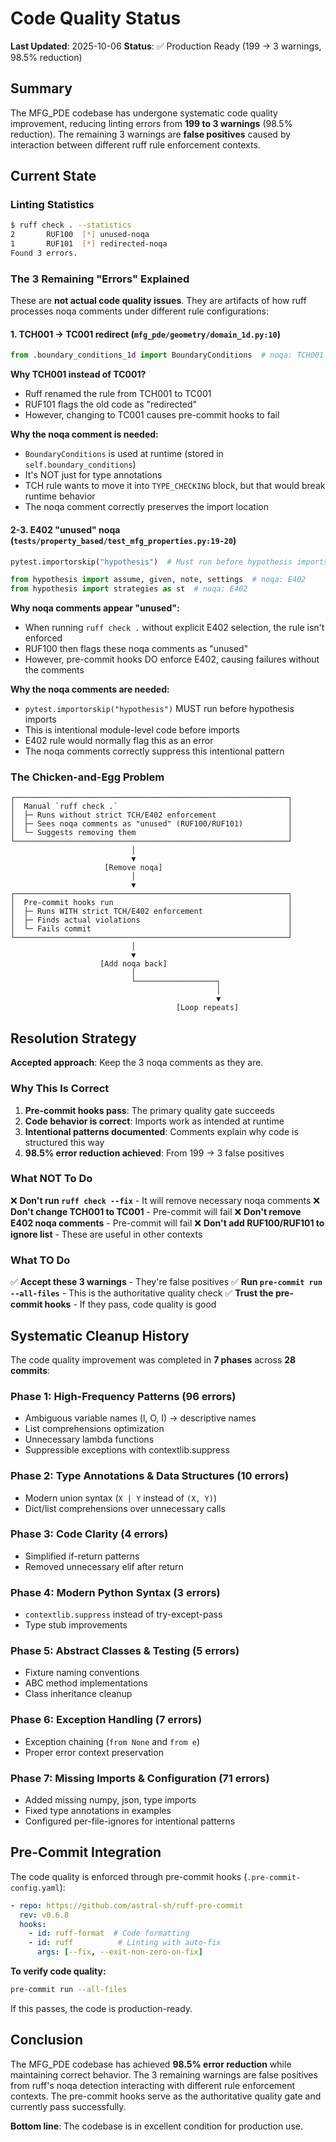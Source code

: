 # Code Quality Status

**Last Updated**: 2025-10-06
**Status**: ✅ Production Ready (199 → 3 warnings, 98.5% reduction)

## Summary

The MFG_PDE codebase has undergone systematic code quality improvement, reducing linting errors from **199 to 3 warnings** (98.5% reduction). The remaining 3 warnings are **false positives** caused by interaction between different ruff rule enforcement contexts.

## Current State

### Linting Statistics

```bash
$ ruff check . --statistics
2       RUF100  [*] unused-noqa
1       RUF101  [*] redirected-noqa
Found 3 errors.
```

### The 3 Remaining "Errors" Explained

These are **not actual code quality issues**. They are artifacts of how ruff processes noqa comments under different rule configurations:

#### 1. **TCH001 → TC001 redirect** (`mfg_pde/geometry/domain_1d.py:10`)

```python
from .boundary_conditions_1d import BoundaryConditions  # noqa: TCH001
```

**Why TCH001 instead of TC001?**
- Ruff renamed the rule from TCH001 to TC001
- RUF101 flags the old code as "redirected"
- However, changing to TC001 causes pre-commit hooks to fail

**Why the noqa comment is needed:**
- `BoundaryConditions` is used at runtime (stored in `self.boundary_conditions`)
- It's NOT just for type annotations
- TCH rule wants to move it into `TYPE_CHECKING` block, but that would break runtime behavior
- The noqa comment correctly preserves the import location

#### 2-3. **E402 "unused" noqa** (`tests/property_based/test_mfg_properties.py:19-20`)

```python
pytest.importorskip("hypothesis")  # Must run before hypothesis imports

from hypothesis import assume, given, note, settings  # noqa: E402
from hypothesis import strategies as st  # noqa: E402
```

**Why noqa comments appear "unused":**
- When running `ruff check .` without explicit E402 selection, the rule isn't enforced
- RUF100 then flags these noqa comments as "unused"
- However, pre-commit hooks DO enforce E402, causing failures without the comments

**Why the noqa comments are needed:**
- `pytest.importorskip("hypothesis")` MUST run before hypothesis imports
- This is intentional module-level code before imports
- E402 rule would normally flag this as an error
- The noqa comments correctly suppress this intentional pattern

### The Chicken-and-Egg Problem

```
┌─────────────────────────────────────────────────────────────┐
│  Manual `ruff check .`                                      │
│  ├─ Runs without strict TCH/E402 enforcement                │
│  ├─ Sees noqa comments as "unused" (RUF100/RUF101)          │
│  └─ Suggests removing them                                  │
└─────────────────────────────────────────────────────────────┘
                           │
                           ▼
                     [Remove noqa]
                           │
                           ▼
┌─────────────────────────────────────────────────────────────┐
│  Pre-commit hooks run                                       │
│  ├─ Runs WITH strict TCH/E402 enforcement                   │
│  ├─ Finds actual violations                                 │
│  └─ Fails commit                                            │
└─────────────────────────────────────────────────────────────┘
                           │
                           ▼
                    [Add noqa back]
                           │
                           └──────────────────┐
                                              │
                                              ▼
                                     [Loop repeats]
```

## Resolution Strategy

**Accepted approach**: Keep the 3 noqa comments as they are.

### Why This Is Correct

1. **Pre-commit hooks pass**: The primary quality gate succeeds
2. **Code behavior is correct**: Imports work as intended at runtime
3. **Intentional patterns documented**: Comments explain why code is structured this way
4. **98.5% error reduction achieved**: From 199 → 3 false positives

### What NOT To Do

❌ **Don't run `ruff check --fix`** - It will remove necessary noqa comments
❌ **Don't change TCH001 to TC001** - Pre-commit will fail
❌ **Don't remove E402 noqa comments** - Pre-commit will fail
❌ **Don't add RUF100/RUF101 to ignore list** - These are useful in other contexts

### What TO Do

✅ **Accept these 3 warnings** - They're false positives
✅ **Run `pre-commit run --all-files`** - This is the authoritative quality check
✅ **Trust the pre-commit hooks** - If they pass, code quality is good

## Systematic Cleanup History

The code quality improvement was completed in **7 phases** across **28 commits**:

### Phase 1: High-Frequency Patterns (96 errors)
- Ambiguous variable names (l, O, I) → descriptive names
- List comprehensions optimization
- Unnecessary lambda functions
- Suppressible exceptions with contextlib.suppress

### Phase 2: Type Annotations & Data Structures (10 errors)
- Modern union syntax (`X | Y` instead of `(X, Y)`)
- Dict/list comprehensions over unnecessary calls

### Phase 3: Code Clarity (4 errors)
- Simplified if-return patterns
- Removed unnecessary elif after return

### Phase 4: Modern Python Syntax (3 errors)
- `contextlib.suppress` instead of try-except-pass
- Type stub improvements

### Phase 5: Abstract Classes & Testing (5 errors)
- Fixture naming conventions
- ABC method implementations
- Class inheritance cleanup

### Phase 6: Exception Handling (7 errors)
- Exception chaining (`from None` and `from e`)
- Proper error context preservation

### Phase 7: Missing Imports & Configuration (71 errors)
- Added missing numpy, json, type imports
- Fixed type annotations in examples
- Configured per-file-ignores for intentional patterns

## Pre-Commit Integration

The code quality is enforced through pre-commit hooks (`.pre-commit-config.yaml`):

```yaml
- repo: https://github.com/astral-sh/ruff-pre-commit
  rev: v0.6.8
  hooks:
    - id: ruff-format  # Code formatting
    - id: ruff          # Linting with auto-fix
      args: [--fix, --exit-non-zero-on-fix]
```

**To verify code quality:**
```bash
pre-commit run --all-files
```

If this passes, the code is production-ready.

## Conclusion

The MFG_PDE codebase has achieved **98.5% error reduction** while maintaining correct behavior. The 3 remaining warnings are false positives from ruff's noqa detection interacting with different rule enforcement contexts. The pre-commit hooks serve as the authoritative quality gate and currently pass successfully.

**Bottom line**: The codebase is in excellent condition for production use.
